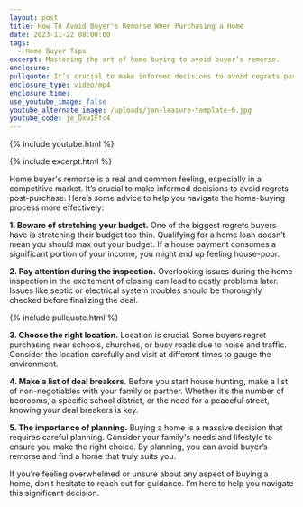 ```yaml
---
layout: post
title: How To Avoid Buyer's Remorse When Purchasing a Home
date: 2023-11-22 08:00:00
tags:
  - Home Buyer Tips
excerpt: Mastering the art of home buying to avoid buyer’s remorse.
enclosure:
pullquote: It’s crucial to make informed decisions to avoid regrets post-purchase.
enclosure_type: video/mp4
enclosure_time:
use_youtube_image: false
youtube_alternate_image: /uploads/jan-leasure-template-6.jpg
youtube_code: je_DxwIFfc4
---
```

{% include youtube.html %}

{% include excerpt.html %}

Home buyer's remorse is a real and common feeling, especially in a competitive market. It’s crucial to make informed decisions to avoid regrets post-purchase. Here’s some advice to help you navigate the home-buying process more effectively:

**1\. Beware of stretching your budget.** One of the biggest regrets buyers have is stretching their budget too thin. Qualifying for a home loan doesn’t mean you should max out your budget. If a house payment consumes a significant portion of your income, you might end up feeling house-poor.

**2\. Pay attention during the inspection.** Overlooking issues during the home inspection in the excitement of closing can lead to costly problems later. Issues like septic or electrical system troubles should be thoroughly checked before finalizing the deal.

{% include pullquote.html %}

**3\. Choose the right location.** Location is crucial. Some buyers regret purchasing near schools, churches, or busy roads due to noise and traffic. Consider the location carefully and visit at different times to gauge the environment.

**4\. Make a list of deal breakers.** Before you start house hunting, make a list of non-negotiables with your family or partner. Whether it’s the number of bedrooms, a specific school district, or the need for a peaceful street, knowing your deal breakers is key.

**5\. The importance of planning.** Buying a home is a massive decision that requires careful planning. Consider your family's needs and lifestyle to ensure you make the right choice. By planning, you can avoid buyer’s remorse and find a home that truly suits you.

If you’re feeling overwhelmed or unsure about any aspect of buying a home, don’t hesitate to reach out for guidance. I’m here to help you navigate this significant decision.